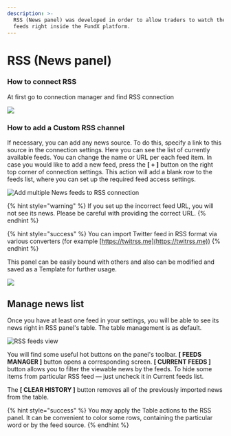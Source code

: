 ```yaml
---
description: >-
  RSS (News panel) was developed in order to allow traders to watch the news
  feeds right inside the FundX platform.
---
```


# RSS (News panel)

### How to connect RSS

At first go to connection manager and find RSS connection

![](<../.gitbook/assets/image (224).png>)

### How to add a Custom RSS channel

If necessary, you can add any news source. To do this, specify a link to this source in the connection settings. Here you can see the list of currently available feeds. You can change the name or URL per each feed item. In case you would like to add a new feed, press the **\[ + ]** button on the right top corner of connection settings. This action will add a blank row to the feeds list, where you can set up the required feed access settings.

![Add multiple News feeds to RSS connection](<../.gitbook/assets/image (358) (1) (1) (1).png>)

{% hint style="warning" %}
If you set up the incorrect feed URL, you will not see its news. Please be careful with providing the correct URL.
{% endhint %}

{% hint style="success" %}
You can import Twitter feed in RSS format via various converters (for example [https://twitrss.me](https://twitrss.me))
{% endhint %}

This panel can be easily bound with others and also can be modified and saved as a Template for further usage.

![](<../.gitbook/assets/image (226).png>)



## Manage news list

Once you have at least one feed in your settings, you will be able to see its news right in RSS panel's table. The table management is as default.

![RSS feeds view](../.gitbook/assets/rss\_feed.png)

You will find some useful hot buttons on the panel's toolbar. **\[ FEEDS MANAGER ]** button opens a corresponding screen. **\[ CURRENT FEEDS ]** button allows you to filter the viewable news by the feeds. To hide some items from particular RSS feed — just uncheck it in Current feeds list.

The **\[ CLEAR HISTORY ]** button removes all of the previously imported news from the table.

{% hint style="success" %}
You may apply the Table actions to the RSS panel. It can be convenient to color some rows, containing the particular word or by the feed source.
{% endhint %}

